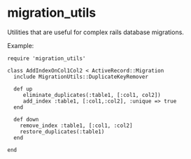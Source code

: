 migration_utils
==========

Utilities that are useful for complex rails database migrations.

Example:


    require 'migration_utils'

    class AddIndexOnCol1Col2 < ActiveRecord::Migration
      include MigrationUtils::DuplicateKeyRemover

      def up
         eliminate_duplicates(:table1, [:col1, col2])
         add_index :table1, [:col1,:col2], :unique => true
      end

      def down
        remove_index :table1, [:col1, :col2]
        restore_duplicates(:table1)
      end

    end
